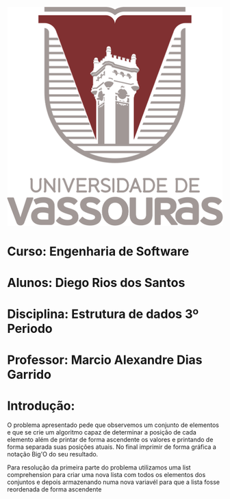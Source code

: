 ![alt text](https://github.com/DiegoWebwork/estrutura-de-dados/blob/main/universidade%20de%20vassouras%20Vertical.png)

# Curso: Engenharia de Software
# Alunos: Diego Rios dos Santos
# Disciplina: Estrutura de dados 3º Periodo
# Professor: Marcio Alexandre Dias Garrido

# Introdução:

O problema apresentado pede que observemos um conjunto de elementos e que se crie um algoritmo capaz de determinar a posição de cada elemento além de printar de forma ascendente os valores e printando de forma separada suas posições atuais. No final imprimir de forma gráfica a notação Big'O do seu resultado.

Para resolução da primeira parte do problema utilizamos uma list comprehension para criar uma nova lista com todos os elementos dos conjuntos e depois armazenando numa nova variavél para que a lista fosse reordenada de forma ascendente

